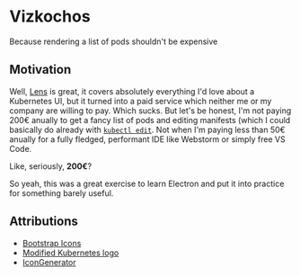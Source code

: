 # Vizkochos

Because rendering a list of pods shouldn't be expensive

## Motivation

Well, [Lens](https://k8slens.dev/) is great, it covers absolutely everything I'd love about a Kubernetes UI, but it turned into a paid service which neither me or my company are willing to pay. Which sucks. But let's be honest, I'm not paying 200€ anually to get a fancy list of pods and editing manifests (which I could basically do already with [`kubectl edit`](https://gist.github.com/mordr/3c2df494c690672247c720f66f0fb613). Not when I'm paying less than 50€ anually for a fully fledged, performant IDE like Webstorm or simply free VS Code. 

Like, seriously, __200€__?

So yeah, this was a great exercise to learn Electron and put it into practice for something barely useful.

## Attributions

- [Bootstrap Icons](https://icons.getbootstrap.com/)
- [Modified Kubernetes logo](https://github.com/kubernetes/kubernetes/blob/70617042976dc168208a41b8a10caa61f9748617/logo/logo.png)
- [IconGenerator](https://github.com/onmyway133/IconGenerator)
